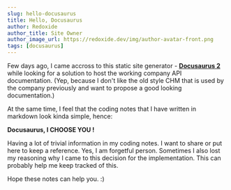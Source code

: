 ```yaml
---
slug: hello-docusaurus
title: Hello, Docusaurus
author: Redoxide
author_title: Site Owner
author_image_url: https://redoxide.dev/img/author-avatar-front.png
tags: [docusaurus]
---
```


Few days ago, I came accross to this static site generator - [**Docusaurus 2**](https://docusaurus.io/) while looking for a solution to host the working company API documentation. (Yep, because I don't like the old style CHM that is used by the company previously and want to propose a good looking documentation.)

At the same time, I feel that the coding notes that I have written in markdown look kinda simple, hence: 

**Docusaurus, I CHOOSE YOU !**

<!--truncate-->

Having a lot of trivial information in my coding notes. I want to share or put here to keep a reference. Yes, I am forgetful person. Sometimes I also lost my reasoning why I came to this decision for the implementation. This can probably help me keep tracked of this.

Hope these notes can help you. :)